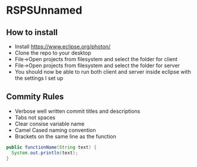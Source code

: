 # RSPSUnnamed

## How to install
* Install https://www.eclipse.org/photon/
* Clone the repo to your desktop
* File->Open projects from filesystem and select the folder for client
* File->Open projects from filesystem and select the folder for server
* You should now be able to run both client and server inside eclipse with the settings I set up

## Commity Rules
* Verbose well written commit titles and descriptions
* Tabs not spaces
* Clear consise variable name
* Camel Cased naming convention
* Brackets on the same line as the function 

```java
public functionName(String text) {
  System.out.println(text);
}
```
